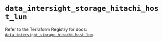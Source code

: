 # `data_intersight_storage_hitachi_host_lun`

Refer to the Terraform Registry for docs: [`data_intersight_storage_hitachi_host_lun`](https://registry.terraform.io/providers/ciscodevnet/intersight/1.0.71/docs/data-sources/storage_hitachi_host_lun).
